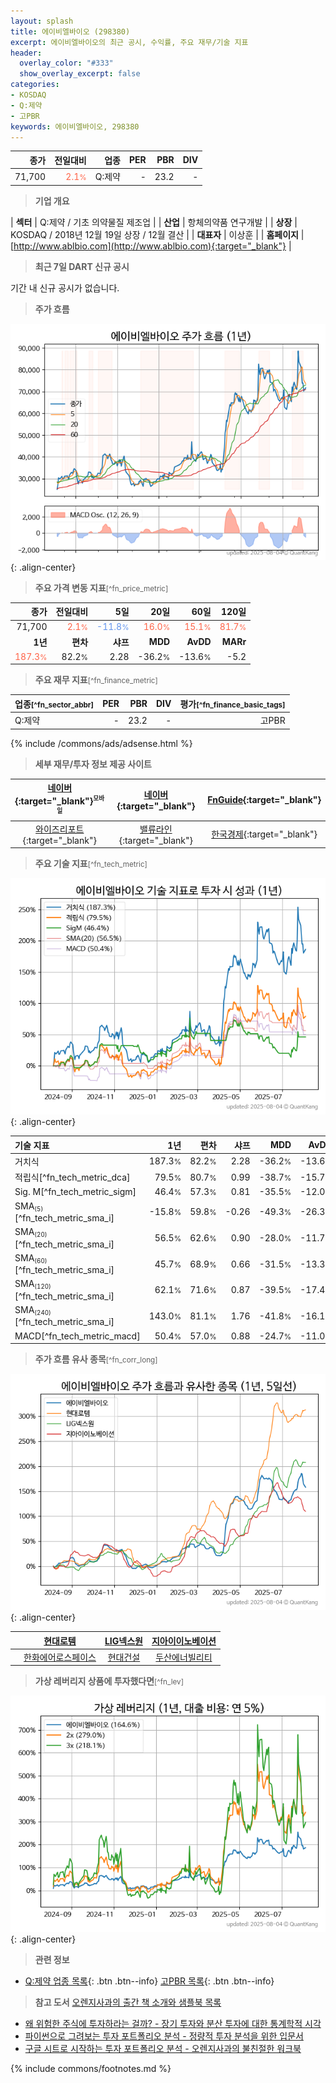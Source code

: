 ```yaml
---
layout: splash
title: 에이비엘바이오 (298380)
excerpt: 에이비엘바이오의 최근 공시, 수익률, 주요 재무/기술 지표
header:
  overlay_color: "#333"
  show_overlay_excerpt: false
categories:
- KOSDAQ
- Q:제약
- 고PBR
keywords: 에이비엘바이오, 298380
---
```


| **종가** | **전일대비** | **업종** | **PER** | **PBR** | **DIV** |
| -------: | -----------: | -------: | ------: | ------: | ------: |
| 71,700 | <span style="color: tomato">2.1<small>%</small></span> | Q:제약 | - | 23.2 | - |

<!-- more -->


> **기업 개요**<a id="company"></a>

| <span style="white-space:nowrap;">**섹터**</span> | Q:제약 / 기초 의약물질 제조업 |
| <span style="white-space:nowrap;">**산업**</span> | 항체의약품 연구개발 |
| <span style="white-space:nowrap;">**상장**</span> | KOSDAQ / 2018년 12월 19일 상장 / 12월 결산 |
| <span style="white-space:nowrap;">**대표자**</span> | 이상훈 |
| <span style="white-space:nowrap;">**홈페이지**</span> | [http://www.ablbio.com](http://www.ablbio.com){:target="_blank"} |


> **최근 7일 DART 신규 공시**<a id="dart"></a>

기간 내 신규 공시가 없습니다.


> **주가 흐름**<a id="price"></a>

![298380](/stock/images/298380.png){: .align-center}


> **주요 가격 변동 지표**<small>[^fn_price_metric]</small>

| **종가** | **전일대비** | **5일** | **20일** | **60일** | **120일** |
| -------: | -----------: | ------: | -------: | -------: | --------: |
| 71,700 | <span style="color: tomato">2.1<small>%</small></span> | <span style="color: cornflowerblue">-11.8<small>%</small></span> | <span style="color: tomato">16.0<small>%</small></span> | <span style="color: tomato">15.1<small>%</small></span> | <span style="color: tomato">81.7<small>%</small></span> |
| **1년** | **편차** | **샤프** | **MDD** | **AvDD** | **MARr** |
| <span style="color: tomato">187.3<small>%</small></span> | 82.2<small>%</small> | 2.28 | -36.2<small>%</small> | -13.6<small>%</small> | -5.2 |


> **주요 재무 지표**<small>[^fn_finance_metric]</small>

| **업종**<small>[^fn_sector_abbr]</small> | **PER** | **PBR** | **DIV** | **평가**<small>[^fn_finance_basic_tags]</small> |
| :--------------------------------------- | ------: | ------: | ------: | ----------------------------------------------: |
| Q:제약 | - | 23.2 | - | 고PBR |



{% include /commons/ads/adsense.html %}

> **세부 재무/투자 정보 제공 사이트**

| [네이버](https://m.stock.naver.com/domestic/stock/298380/finance/summary){:target="_blank"}<sup><small>모바일</small></sup> | [네이버](https://finance.naver.com/item/coinfo.naver?code=298380){:target="_blank"} | [FnGuide](https://comp.fnguide.com/SVO2/ASP/SVD_Invest.asp?gicode=A298380&MenuYn=Y){:target="_blank"} |
| :---: | :---: | :---: |
| [와이즈리포트](https://comp.wisereport.co.kr/company/c1040001.aspx?cmp_cd=298380){:target="_blank"} | [밸류라인](https://www.valueline.co.kr/finance/summary/298380){:target="_blank"} | [한국경제](https://markets.hankyung.com/stock/298380/financial-summary){:target="_blank"} |


> **주요 기술 지표**<small>[^fn_tech_metric]</small>


![298380](/stock/images/298380_tech.png){: .align-center}

| **기술 지표** | **1년** | **편차** | **샤프** | **MDD** | **AvDD** |
| :------------ | ------: | -----------: | -------: | ------: | -------: |
| 거치식 | 187.3<small>%</small> | 82.2<small>%</small> | 2.28 | -36.2<small>%</small> | -13.6<small>%</small> |
| 적립식[^fn_tech_metric_dca] | 79.5<small>%</small> | 80.7<small>%</small> | 0.99 | -38.7<small>%</small> | -15.7<small>%</small> |
| Sig. M[^fn_tech_metric_sigm] | 46.4<small>%</small> | 57.3<small>%</small> | 0.81 | -35.5<small>%</small> | -12.0<small>%</small> |
| SMA<small><sub>(5)</sub></small>[^fn_tech_metric_sma_i] | -15.8<small>%</small> | 59.8<small>%</small> | -0.26 | -49.3<small>%</small> | -26.3<small>%</small> |
| SMA<small><sub>(20)</sub></small>[^fn_tech_metric_sma_i] | 56.5<small>%</small> | 62.6<small>%</small> | 0.90 | -28.0<small>%</small> | -11.7<small>%</small> |
| SMA<small><sub>(60)</sub></small>[^fn_tech_metric_sma_i] | 45.7<small>%</small> | 68.9<small>%</small> | 0.66 | -31.5<small>%</small> | -13.3<small>%</small> |
| SMA<small><sub>(120)</sub></small>[^fn_tech_metric_sma_i] | 62.1<small>%</small> | 71.6<small>%</small> | 0.87 | -39.5<small>%</small> | -17.4<small>%</small> |
| SMA<small><sub>(240)</sub></small>[^fn_tech_metric_sma_i] | 143.0<small>%</small> | 81.1<small>%</small> | 1.76 | -41.8<small>%</small> | -16.1<small>%</small> |
| MACD[^fn_tech_metric_macd] | 50.4<small>%</small> | 57.0<small>%</small> | 0.88 | -24.7<small>%</small> | -11.0<small>%</small> |


> **주가 흐름 유사 종목**<a id="corr"></a><small>[^fn_corr_long]</small>

![298380](/stock/images/298380_corr.png){: .align-center}

|       | [현대로템](/064350/) | [LIG넥스원](/079550/) | [지아이이노베이션](/358570/) |
| :---: | :------------------------------------: | :------------------------------------: | :------------------------------------: |
|       | [한화에어로스페이스](/012450/) | [현대건설](/000720/) | [두산에너빌리티](/034020/) |


> **가상 레버리지 상품에 투자했다면**<a id="2x"></a><small>[^fn_lev]</small>

![298380](/stock/images/298380_2x.png){: .align-center}


> **관련 정보**

- [Q:제약 업종 목록](/stats/sector/kosdaq_업종_제약_종목/){: .btn .btn--info} [고PBR 목록](/fn/fn_high_pbr/){: .btn .btn--info}

> **참고 도서** [오렌지사과의 출간 책 소개와 샘플북 목록](https://kongdori.tistory.com/691)

- [왜 위험한 주식에 투자하라는 걸까? - 장기 투자와 분산 투자에 대한 통계학적 시각](https://kongdori.tistory.com/421)
- [파이썬으로 그려보는 투자 포트폴리오 분석  - 정량적 투자 분석을 위한 입문서](https://kongdori.tistory.com/643)
- [구글 시트로 시작하는 투자 포트폴리오 분석 - 오렌지사과의 불친절한 워크북](https://kongdori.tistory.com/449)


{% include commons/footnotes.md %}
